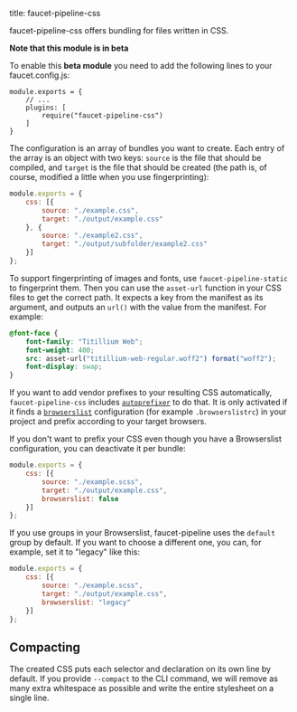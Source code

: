 title: faucet-pipeline-css

faucet-pipeline-css offers bundling for files written in CSS.

**Note that this module is in beta**

To enable this **beta module** you need to add the following lines to your
faucet.config.js:

```
module.exports = {
    // ...
    plugins: [
        require("faucet-pipeline-css")
    ]
}
```

The configuration is an array of bundles you want to create. Each entry of the
array is an object with two keys: `source` is the file that should be
compiled, and `target` is the file that should be created (the path is, of
course, modified a little when you use fingerprinting):

```js
module.exports = {
    css: [{
        source: "./example.css",
        target: "./output/example.css"
    }, {
        source: "./example2.css",
        target: "./output/subfolder/example2.css"
    }]
};
```

To support fingerprinting of images and fonts, use `faucet-pipeline-static` to
fingerprint them. Then you can use the `asset-url` function in your CSS files
to get the correct path. It expects a key from the manifest as its argument, and
outputs an `url()` with the value from the manifest. For example:

```css
@font-face {
	font-family: "Titillium Web";
	font-weight: 400;
	src: asset-url("titillium-web-regular.woff2") format("woff2");
	font-display: swap;
}
```

If you want to add vendor prefixes to your resulting CSS automatically,
`faucet-pipeline-css` includes
[`autoprefixer`](https://github.com/postcss/autoprefixer) to do that. It is only
activated if it finds a [`browserslist`](https://github.com/ai/browserslist)
configuration (for example `.browserslistrc`) in your project and prefix
according to your target browsers.

If you don't want to prefix your CSS even though you have a Browserslist
configuration, you can deactivate it per bundle:

```js
module.exports = {
    css: [{
        source: "./example.scss",
        target: "./output/example.css",
        browserslist: false
    }]
};
```

If you use groups in your Browserslist, faucet-pipeline uses the `default` group
by default. If you want to choose a different one, you can, for example, set it to
"legacy" like this:

```js
module.exports = {
    css: [{
        source: "./example.scss",
        target: "./output/example.css",
        browserslist: "legacy"
    }]
};
```

## Compacting

The created CSS puts each selector and declaration on its own line by default.
If you provide `--compact` to the CLI command, we will remove as many extra
whitespace as possible and write the entire stylesheet on a single line.
